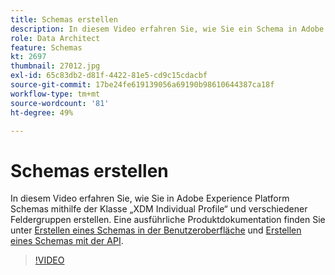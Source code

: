 ```yaml
---
title: Schemas erstellen
description: In diesem Video erfahren Sie, wie Sie ein Schema in Adobe Experience Platform mithilfe der Klasse "XDM Individual Profile"und verschiedener Feldergruppen erstellen.
role: Data Architect
feature: Schemas
kt: 2697
thumbnail: 27012.jpg
exl-id: 65c83db2-d81f-4422-81e5-cd9c15cdacbf
source-git-commit: 17be24fe619139056a69190b98610644387ca18f
workflow-type: tm+mt
source-wordcount: '81'
ht-degree: 49%

---
```


# Schemas erstellen

In diesem Video erfahren Sie, wie Sie in Adobe Experience Platform Schemas mithilfe der Klasse „XDM Individual Profile“ und verschiedener Feldergruppen erstellen. Eine ausführliche Produktdokumentation finden Sie unter [Erstellen eines Schemas in der Benutzeroberfläche](https://experienceleague.adobe.com/docs/experience-platform/xdm/tutorials/create-schema-ui.html?lang=de) und [Erstellen eines Schemas mit der API](https://experienceleague.adobe.com/docs/experience-platform/xdm/tutorials/create-schema-api.html?lang=de).

>[!VIDEO](https://video.tv.adobe.com/v/27012?quality=12&learn=on)